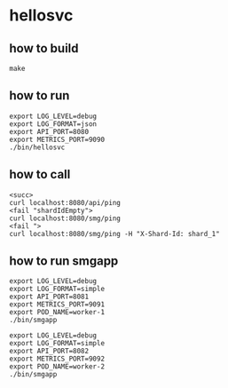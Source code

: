 
# hellosvc

## how to build
```
make
```

## how to run
```
export LOG_LEVEL=debug
export LOG_FORMAT=json
export API_PORT=8080
export METRICS_PORT=9090
./bin/hellosvc
```


## how to call
```
<succ>
curl localhost:8080/api/ping
<fail "shardIdEmpty">
curl localhost:8080/smg/ping
<fail ">
curl localhost:8080/smg/ping -H "X-Shard-Id: shard_1"
```

## how to run smgapp
```
export LOG_LEVEL=debug
export LOG_FORMAT=simple
export API_PORT=8081
export METRICS_PORT=9091
export POD_NAME=worker-1
./bin/smgapp
```


```
export LOG_LEVEL=debug
export LOG_FORMAT=simple
export API_PORT=8082
export METRICS_PORT=9092
export POD_NAME=worker-2
./bin/smgapp
```
